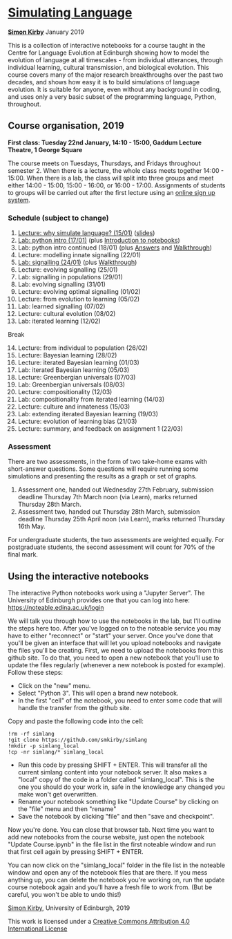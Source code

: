 # [Simulating Language](https://github.com/smkirby/simlang)

[**Simon Kirby**](http://www.lel.ed.ac.uk/~simon) January 2019


This is a collection of interactive notebooks for a course taught in the Centre for Language Evolution at Edinburgh showing how to model the evolution of language at all timescales - from individual utterances, through individual learning, cultural transmission, and biological evolution. This course covers many of the major research breakthroughs over the past two decades, and shows how easy it is to build simulations of language evolution. It is suitable for anyone, even without any background in coding, and uses only a very basic subset of the programming language, Python, throughout.

## Course organisation, 2019

**First class: Tuesday 22nd January, 14:10 - 15:00, Gaddum Lecture Theatre, 1 George Square**

The course meets on Tuesdays, Thursdays, and Fridays throughout semester 2. When there is a lecture, the whole class meets together 14:00 - 15:00. When there is a lab, the class will split into three groups and meet either 14:00 - 15:00, 15:00 - 16:00, or 16:00 - 17:00. Assignments of students to groups will be carried out after the first lecture using an [online sign up system](https://tinyurl.com/yc96hug7).

### Schedule (subject to change)

1. [Lecture: why simulate language? (15/01)](simlang_1_lecture.ipynb) ([slides](simlang_1_slides.pdf))
2. [Lab: python intro (17/01)](simlang_2+3_lab.ipynb) (plus [Introduction to notebooks](simlang_notebook_intro.ipynb))
3. Lab: python intro continued (18/01) (plus [Answers](simlang_2+3_answered.ipynb) and [Walkthrough](simlang_2+3_walkthrough.ipynb))
4. Lecture: modelling innate signalling (22/01)
5. [Lab: signalling (24/01)](simlang_5_lab.ipynb) (plus [Walkthrough](simlang_5_walkthrough.ipynb))
6. Lecture: evolving signalling (25/01)
7. Lab: signalling in populations (29/01)
8. Lab: evolving signalling (31/01)
9. Lecture: evolving optimal signalling (01/02)
10. Lecture: from evolution to learning (05/02)
11. Lab: learned signalling (07/02)
12. Lecture: cultural evolution (08/02)
13. Lab: iterated learning (12/02)

Break

14. Lecture: from individual to population (26/02)
15. Lecture: Bayesian learning (28/02)
16. Lecture: iterated Bayesian learning (01/03)
17. Lab: iterated Bayesian learning (05/03)
18. Lecture: Greenbergian universals (07/03)
19. Lab: Greenbergian universals (08/03)
20. Lecture: compositionality (12/03)
21. Lab: compositionality from iterated learning (14/03)
22. Lecture: culture and innateness (15/03)
23. Lab: extending iterated Bayesian learning (19/03)
24. Lecture: evolution of learning bias (21/03)
25. Lecture: summary, and feedback on assignment 1 (22/03)

### Assessment

There are two assessments, in the form of two take-home exams with short-answer questions. Some questions will require running some simulations and presenting the results as a graph or set of graphs.

1. Assessment one, handed out Wednesday 27th February, submission deadline Thursday 7th March noon (via Learn), marks returned Thursday 28th March.
2. Assessment two, handed out Thursday 28th March, submission deadline Thursday 25th April noon (via Learn), marks returned Thursday 16th May.

For undergraduate students, the two assessments are weighted equally. For postgraduate students, the second assessment will count for 70% of the final mark.

## Using the interactive notebooks

The interactive Python notebooks work using a "Jupyter Server". The University of Edinburgh provides one that you can log into here: https://noteable.edina.ac.uk/login

We will talk you through how to use the notebooks in the lab, but I'll outline the steps here too. After you've logged on to the noteable service you may have to either "reconnect" or "start" your server. Once you've done that you'll be given an interface that will let you upload notebooks and navigate the files you'll be creating. First, we need to upload the notebooks from this github site. To do that, you need to open a new notebook that you'll use to update the files regularly (whenever a new notebook is posted for example). Follow these steps:

- Click on the "new" menu.
- Select "Python 3". This will open a brand new notebook.
- In the first "cell" of the notebook, you need to enter some code that will handle the transfer from the github site. 

Copy and paste the following code into the cell:

	!rm -rf simlang
	!git clone https://github.com/smkirby/simlang
	!mkdir -p simlang_local
	!cp -nr simlang/* simlang_local


- Run this code by pressing SHIFT + ENTER. This will transfer all the current simlang content into your notebook server. It also makes a "local" copy of the code in a folder called "simlang_local". This is the one you should do your work in, safe in the knowledge any changed you make won't get overwritten.
- Rename your notebook something like "Update Course" by clicking on the "file" menu and then "rename"
- Save the notebook by clicking "file" and then "save and checkpoint".

Now you're done. You can close that browser tab. Next time you want to add new notebooks from the course website, just open the notebook "Update Course.ipynb" in the file list in the first noteable window and run that first cell again by pressing SHIFT + ENTER.

You can now click on the "simlang_local" folder in the file list in the noteable window and open any of the notebook files that are there. If you mess anything up, you can delete the notebook you're working on, run the update course notebook again and you'll have a fresh file to work from. (But be careful, you won't be able to undo this!)

[Simon Kirby](http://lel.ed.ac.uk/~simon/), University of Edinburgh, 2019

This work is licensed under a [Creative Commons Attribution 4.0 International License](http://creativecommons.org/licenses/by/4.0/)
